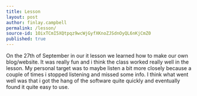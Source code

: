 ```yaml
---
title: Lesson
layout: post
author: finlay.campbell
permalink: /lesson/
source-id: 1OixTCmI5XQtpqz9wcWjGyfXKnoZJSdnOyQL6nKjCmZ0
published: true
---
```

On the 27th of September in our it lesson we learned how to make our own blog/website. It was really fun and i think the class worked really well in the lesson. My personal target was to maybe listen a bit more closely because a couple of times i stopped listening and missed some info. I think what went well was that i got the hang of the software quite quickly and eventually found it quite easy to use.

